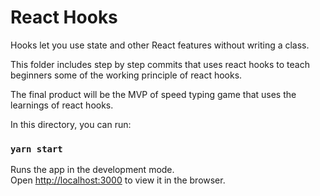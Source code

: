 # React Hooks
Hooks let you use state and other React features without writing a class.

This folder includes step by step commits that uses react hooks to teach beginners some of the working principle of react hooks.

The final product will be the MVP of speed typing game that uses the learnings of react hooks.

In this directory, you can run:

### `yarn start`

Runs the app in the development mode.\
Open [http://localhost:3000](http://localhost:3000) to view it in the browser.

